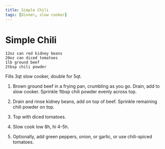 ```yaml
---
title: Simple Chili
tags: [Dinner, slow cooker]
---
```


# Simple Chili

```
12oz can red kidney beans
20oz can diced tomatoes
1lb ground beef
2tbsp chili powder
```

Fills 3qt slow cooker, double for 5qt.

1. Brown ground beef in a frying pan, crumbling as you go. Drain, add to slow cooker. Sprinkle 1tbsp chili powder evenly across top.

2. Drain and rinse kidney beans, add on top of beef. Sprinkle remaining chili powder on top.

3. Top with diced tomatoes.

4. Slow cook low 8h, hi 4-5h.

5. Optionally, add green peppers, onion, or garlic, or use chili-spiced tomatoes.
